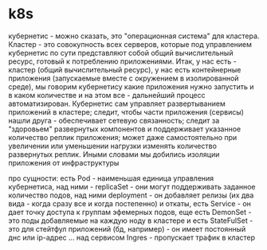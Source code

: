 # k8s

кубернетис - можно сказать, это "операционная система" для кластера. Кластер - это совокупность всех серверов, которые под управлением кубернетис по сути представляют собой общий вычислительный ресурс, готовый к потреблению приложениями. Итак, у нас есть - кластер (общий вычислительный ресурс), у нас есть контейнерные приложения (запускаемые вместе с окружением в изолированной среде), мы говорим кубернетису какие приложения нужно запустить и в каком количестве и на этом все - дальнейший процесс автоматизирован. Кубернетис сам управляет развертыванием приложений в кластере; следит, чтобы части приложения (сервисы) нашли друга - обеспечивает сетевую связанность; следит за "здоровьем" развернутых компонентов и поддерживает указанное количество реплик приложения; может даже самостоятельно при увеличении или уменьшении нагрузки изменять количество развернутых реплик. Иными словами мы добились изоляции приложения от инфраструктуры

про сущности: есть Pod - наименьшая единица управления кубернетиса, над ними - replicaSet - они могут поддерживать заданное количество подов, над ними deployment - он добавляет релизы (их два вида - когда сразу все и когда постепенно) и откаты, есть Service - он дает точку доступа к группам эфемерных подов, еще есть DemonSet - это поды добавляемые на каждую ноду в кластере и есть StateFulSet - это для стейтфул приложений (бд, например) - он имеет постоянный днс или ip-адрес ... над сервисом Ingres - пропускает трафик в кластер